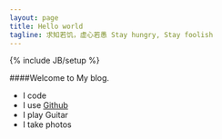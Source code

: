 ```yaml
---
layout: page
title: Hello world
tagline: 求知若饥，虚心若愚 Stay hungry, Stay foolish
---
```


{% include JB/setup %}

####Welcome to My blog. 

- I code
- I use [Github](http://duqcyxwd.github.com)
- I play Guitar
- I take photos
